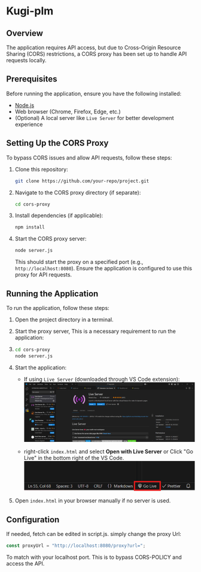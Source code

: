 # Kugi-plm

## Overview

The application requires API access, but due to Cross-Origin Resource Sharing (CORS) restrictions, a CORS proxy has been set up to handle API requests locally.

## Prerequisites

Before running the application, ensure you have the following installed:

- [Node.js](https://nodejs.org/)
- Web browser (Chrome, Firefox, Edge, etc.)
- (Optional) A local server like `Live Server` for better development experience

## Setting Up the CORS Proxy

To bypass CORS issues and allow API requests, follow these steps:

1. Clone this repository:

   ```sh
   git clone https://github.com/your-repo/project.git
   ```

2. Navigate to the CORS proxy directory (if separate):

   ```sh
   cd cors-proxy
   ```

3. Install dependencies (if applicable):

   ```sh
   npm install
   ```

4. Start the CORS proxy server:

   ```sh
   node server.js
   ```

   This should start the proxy on a specified port (e.g., `http://localhost:8080`). Ensure the application is configured to use this proxy for API requests.

## Running the Application

To run the application, follow these steps:

1. Open the project directory in a terminal.
2. Start the proxy server, This is a necessary requirement to run the application:
3. 
   ```sh
   cd cors-proxy
   node server.js
   ```
   
4. Start the application:

   - If using `Live Server` (downloaded through VS Code extension):
     ![Live Server](assets/images/liveserver.png)

   - right-click `index.html` and select **Open with Live Server** or Click "Go Live" in the bottom right of the VS Code.
     ![Turn on Live Server](assets/images/liverserver2.png)


5. Open `index.html` in your browser manually if no server is used.

## Configuration

If needed, fetch can be edited in script.js.
simply change the proxy Url:

```js
const proxyUrl = "http://localhost:8080/proxy?url=";
```

To match with your localhost port. This is to bypass CORS-POLICY and access the API.
